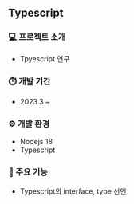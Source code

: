 ## Typescript

### 💻 프로젝트 소개
- Tpyescript 연구

### ⏱️ 개발 기간
- 2023.3 ~

### ⚙️ 개발 환경
- Nodejs 18
- Typescript

### 📍 주요 기능
- Typescript의 interface, type 선언
